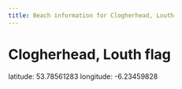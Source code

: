 ```yaml
---
title: Beach information for Clogherhead, Louth
---
```

# Clogherhead, Louth <span class="material-icons blue-flag">flag</span>

<div class="location-info">latitude: 53.78561283 longitude: -6.23459828</div>
<div id="met-eireann-warnings" onload="get_met_eireann_warnings(EI19)"></div>
<div></div>